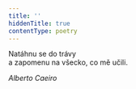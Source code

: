 ```yaml
---
title: ''
hiddenTitle: true
contentType: poetry
---
```


<section>

Natáhnu se do trávy  
a zapomenu na všecko, co mě učili.

_Alberto Caeiro_

</section>
